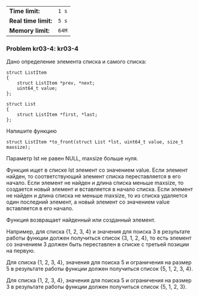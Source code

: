 |                      |       |
|----------------------|-------|
| **Time limit:**      | `1 s` |
| **Real time limit:** | `5 s` |
| **Memory limit:**    | `64M` |


### Problem kr03-4: kr03-4

Дано определение элемента списка и самого списка:

    
    
    struct ListItem
    {
        struct ListItem *prev, *next;
        uint64_t value;
    };
    
    struct List
    {
        struct ListItem *first, *last;
    };

Напишите функцию

    
    
    struct ListItem *to_front(struct List *lst, uint64_t value, size_t maxsize);

Параметр lst не равен NULL, maxsize больше нуля.

Функция ищет в списке lst элемент со значением value. Если
элемент найден, то соответствующий элемент списка переставляется
в его начало. Если элемент не найден и длина списка меньше
maxsize, то создается новый элемент и вставляется в начало
списка. Если элемент не найден и длина списка не меньше maxsize,
то из списка удаляется один последний элемент, а новый элемент со
значением value вставляется в его начало.

Функция возвращает найденный или созданный элемент.

Например, для списка {1, 2, 3, 4} и значения для поиска 3 в
результате работы функции должен получиться список {3, 1, 2, 4},
то есть элемент со значением 3 должен быть переставлен в списке с
третьей позиции на первую.

Для списка {1, 2, 3, 4}, значения для поиска 5 и ограничения на
размер 5 в результате работы функции должен получиться список {5,
1, 2, 3, 4}.

Для списка {1, 2, 3, 4}, значения для поиска 5 и ограничения на
размер 3 в результате работы функции должен получиться список {5,
1, 2, 3}.


